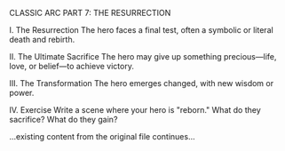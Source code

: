 CLASSIC ARC PART 7: THE RESURRECTION

I. The Resurrection
The hero faces a final test, often a symbolic or literal death and rebirth.

II. The Ultimate Sacrifice
The hero may give up something precious—life, love, or belief—to achieve victory.

III. The Transformation
The hero emerges changed, with new wisdom or power.

IV. Exercise
Write a scene where your hero is "reborn." What do they sacrifice? What do they gain?

...existing content from the original file continues...
